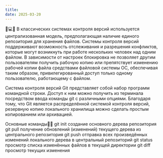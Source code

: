 ```yaml
---
title: 
date: 2025-03-20
---
```


🎯💻🤖
В классических системах контроля версий используется централизованная модель, предполагающая наличие единого репозитория для хранения файлов. Системы контроля версий поддерживают возможность отслеживания и разрешения конфликтов, которые могут возникнуть при работе нескольких человек над одним файлом. В зависимости от настроек блокировка не позволяет другим
пользователям получить рабочую копию или препятствует изменению рабочей копии файла
средствами файловой системы ОС, обеспечивая таким образом, привилегированный доступ
только одному пользователю, работающему с файлом.

Система контроля версий Git представляет собой набор программ командной строки.
Доступ к ним можно получить из терминала посредством ввода команды git с различными
опциями. Благодаря тому, что Git является распределённой системой контроля версий, резервную
копию локального хранилища можно сделать простым копированием или архивацией.

Основные команды👩‍💻
git init создание основного дерева репозитория
git pull получение обновлений (изменений) текущего дерева из центрального
репозитория
git push отправка всех произведённых изменений локального дерева в
центральный репозиторий
git status просмотр списка изменённых файлов в текущей директории
git diff просмотр текущих изменения